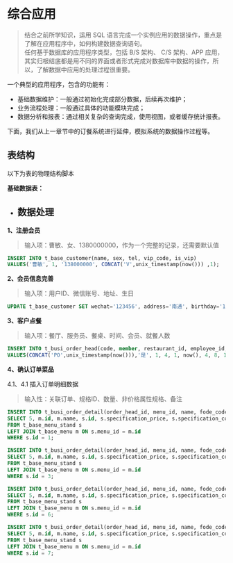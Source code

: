 # 综合应用

> 结合之前所学知识，运用 SQL 语言完成一个实例应用的数据操作，重点是了解在应用程序中，如何构建数据查询语句。  
> 任何基于数据库的应用程序类型，包括 B/S 架构、 C/S 架构、APP 应用，其实归根结底都是用不同的界面或者形式完成对数据库中数据的操作，所以，了解数据中应用的处理过程很重要。

一个典型的应用程序，包含的功能有：

* 基础数据维护：一般通过初始化完成部分数据，后续再次维护；
* 业务流程处理：一般通过具体的功能模块完成；
* 数据分析和报表：通过相关复杂的查询完成，使用视图，或者缓存统计报表。

下面，我们从上一章节中的订餐系统进行延伸，模拟系统的数据操作过程等。

## 表结构

以下为表的物理结构脚本

**基础数据表：**

* ## 数据处理

**1、注册会员**

> 输入项：曹敏、女、1380000000，作为一个完整的记录，还需要默认值

```sql
INSERT INTO t_base_customer(name, sex, tel, vip_code, is_vip)
VALUES('曹敏', 1, '138000000', CONCAT('V',unix_timestamp(now())) ,1);
```

**2、会员信息完善**

> 输入项：用户ID、微信账号、地址、生日

```sql
UPDATE t_base_customer SET wechat='123456', address='南通', birthday='1995-10-10' WHERE id=4;
```

**3、客户点餐**

> 输入项：餐厅、服务员、餐桌、时间、会员、就餐人数

```sql
INSERT INTO t_busi_order_head(code, member, restaurant_id, employee_id, table_id, enter_time, customer_id, amount, state)
VALUES(CONCAT('PO',unix_timestamp(now())),'是', 1, 4, 1, now(), 4, 8, 1);
```

**4、确认订单菜品**

4.1、4.1 插入订单明细数据

> 输入性：关联订单、规格ID、数量、非价格属性规格、备注

```sql
INSERT INTO t_busi_order_detail(order_head_id, menu_id, name, fode_code_id, cost, price, amount, specification, comment)
SELECT 5, m.id, m.name, s.id, s.specification_price, s.specification_cost, 1, '微辣', '少油'
FROM t_base_menu_stand s
LEFT JOIN t_base_menu m ON s.menu_id = m.id
WHERE s.id = 1;

INSERT INTO t_busi_order_detail(order_head_id, menu_id, name, fode_code_id, cost, price, amount, specification, comment)
SELECT 5, m.id, m.name, s.id, s.specification_price, s.specification_cost, 1, '', ''
FROM t_base_menu_stand s
LEFT JOIN t_base_menu m ON s.menu_id = m.id
WHERE s.id = 3;

INSERT INTO t_busi_order_detail(order_head_id, menu_id, name, fode_code_id, cost, price, amount, specification, comment)
SELECT 5, m.id, m.name, s.id, s.specification_price, s.specification_cost, 1, '中辣', '不要香菜'
FROM t_base_menu_stand s
LEFT JOIN t_base_menu m ON s.menu_id = m.id
WHERE s.id = 6;

INSERT INTO t_busi_order_detail(order_head_id, menu_id, name, fode_code_id, cost, price, amount, specification, comment)
SELECT 5, m.id, m.name, s.id, s.specification_price, s.specification_cost, 1, '中辣', '不要香菜'
FROM t_base_menu_stand s
LEFT JOIN t_base_menu m ON s.menu_id = m.id
WHERE s.id = 7;
```



